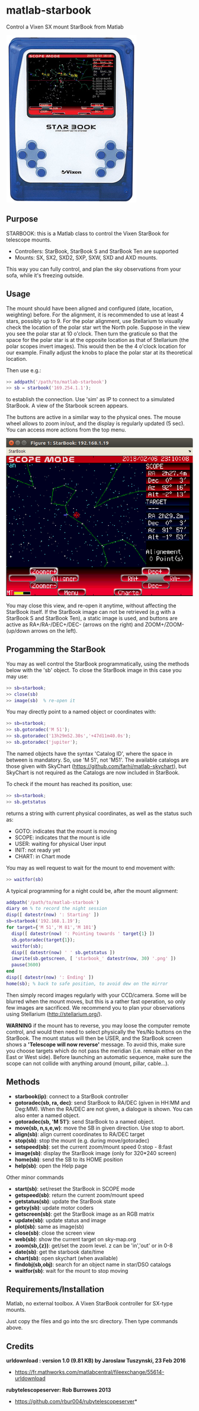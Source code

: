 # matlab-starbook
Control a Vixen SX mount StarBook from Matlab

![Image of StarBook](https://github.com/farhi/matlab-starbook/blob/master/doc/Starbook.jpg)

Purpose
-------

STARBOOK: this is a Matlab class to control the Vixen StarBook for telescope mounts.

- Controllers: StarBook, StarBook S and StarBook Ten are supported
- Mounts: SX, SX2, SXD2, SXP, SXW, SXD and AXD mounts.
   
This way you can fully control, and plan the sky observations from your sofa, while it's freezing outside.

Usage
-----

The mount should have been aligned and configured (date, location, weighting) before. For the alignment, it is recommended to use at least 4 stars, possibly up to 9. For the polar alignment, use Stellarium to visually check the location of the polar star wrt the North pole. Suppose in the view you see the polar star at 10 o'clock. Then turn the graticule so that the space for the polar star is at the opposite location as that of Stellarium (the polar scopes invert images). This would then be the 4 o'clock location for our example. Finally adjust the knobs to place the polar star at its theoretical location.

Then use e.g.:

```matlab
>> addpath('/path/to/matlab-starbook')
>> sb = starbook('169.254.1.1');
```

to establish the connection. Use 'sim' as IP to connect to a simulated StarBook. A view of the Starbook screen appears.

The buttons are active in a similar way to the physical ones. The mouse wheel allows to zoom in/out, and the display is regularly updated (5 sec).
You can access more actions from the top menu.

![Screen of StarBook](https://github.com/farhi/matlab-starbook/blob/master/doc/screen_valid.png)

You may close this view, and re-open it anytime, without affecting the StarBook itself. If the StarBook image can not be retrieved (e.g with a StarBook S and StarBook Ten), a static image is used, and buttons are active as RA+/RA-/DEC+/DEC- (arrows on the right) and ZOOM+/ZOOM- (up/down arrows on the left).

Progamming the StarBook
-----------------------

You may as well control the StarBook programmatically, using the methods below with the 'sb' object. To close the StarBook image in this case you may use:

```matlab
>> sb=starbook;
>> close(sb)
>> image(sb)  % re-open it
```

You may directly point to a named object or coordinates with:

```matlab
>> sb=starbook;
>> sb.gotoradec('M 51');
>> sb.gotoradec('13h29m52.30s','+47d11m40.0s');
>> sb.gotoradec('jupiter');
```

The named objects have the syntax 'Catalog ID', where the space in between is mandatory. So, use 'M 51', not 'M51'. The available catalogs are those given with SkyChart (https://github.com/farhi/matlab-skychart), but SkyChart is not required as the Catalogs are now included in StarBook.

To check if the mount has reached its position, use:

```matlab
>> sb=starbook;
>> sb.getstatus
```

returns a string with current physical coordinates, as well as the status such as:

- GOTO: indicates that the mount is moving
- SCOPE: indicates that the mount is idle
- USER: waiting for physical User input
- INIT: not ready yet
- CHART: in Chart mode

You may as well request to wait for the mount to end movement with:

```matlab
>> waitfor(sb)
```

A typical programming for a night could be, after the mount alignment:
```matlab
addpath('/path/to/matlab-starbook')
diary on % to record the night session
disp([ datestr(now) ': Starting' ])
sb=starbook('192.168.1.19');
for target={'M 51','M 81','M 101'}
  disp([ datestr(now) ': Pointing towards ' target{1} ])
  sb.gotoradec(target{1});
  waitfor(sb);
  disp([ datestr(now) ' ' sb.getstatus ])
  imwrite(sb.getscreen, [ 'starbook_' datestr(now, 30) '.png' ])
  pause(3600)
end
disp([ datestr(now) ': Ending' ])
home(sb); % back to safe position, to avoid dew on the mirror
```
Then simply record images regularly with your CCD/camera. Some will be blurred when the mount moves, but this is a rather fast operation, so only few images are sacrificed. We recommend you to plan your observations using Stellarium (http://stellarium.org/).

**WARNING** if the mount has to reverse, you may loose the computer remote control, and would then need to select physically the Yes/No buttons on the StarBook. The mount status will then be USER, and the StarBook screen shows a **'Telescope will now reverse'** message. To avoid this, make sure you choose targets which do not pass the meridian (i.e. remain either on the East or West side). Before launching an automatic sequence, make sure the scope can not collide with anything around (mount, pillar, cable...). 

Methods
-------

- **starbook(ip)**:   connect to a StarBook controller
- **gotoradec(sb, ra, dec)**: send StarBook to RA/DEC (given in HH:MM and Deg:MM). When the RA/DEC are not given, a dialogue is shown. You can also enter a named object.
- **gotoradec(sb, 'M 51')**: send StarBook to a named object.
- **move(sb, n,s,e,w)**: move the SB in given direction. Use stop to abort.
- **align(sb)**:      align current coordinates to RA/DEC target
- **stop(sb)**:       stop the mount (e.g. during move/gotoradec)
- **setspeed(sb)**:   set the current zoom/mount speed 0:stop - 8:fast
- **image(sb)**:      display the StarBook image (only for 320*240 screen)
- **home(sb)**:       send the SB to its HOME position
- **help(sb)**:       open the Help page

Other minor commands

- **start(sb)**:      set/reset the StarBook in SCOPE mode
- **getspeed(sb)**:   return the current zoom/mount speed 
- **getstatus(sb)**:  update the StarBook state
- **getxy(sb)**:      update motor coders
- **getscreen(sb)**:  get the StarBook image as an RGB matrix
- **update(sb)**:     update status and image
- **plot(sb)**:       same as image(sb)
- **close(sb)**:      close the screen view
- **web(sb)**:        show the current target on sky-map.org
- **zoom(sb,{z})**:   get/set the zoom level. z can be 'in','out' or in 0-8
- **date(sb)**:       get the starbook date/time
- **chart(sb)**:      open skychart (when available)
- **findobj(sb,obj)**: search for an object name in star/DSO catalogs
- **waitfor(sb)**:    wait for the mount to stop moving

Requirements/Installation
-------------------------
Matlab, no external toolbox. A Vixen StarBook controller for SX-type mounts.

Just copy the files and go into the src directory. Then type commands above.

Credits
-------

**urldownload : version 1.0 (9.81 KB) by Jaroslaw Tuszynski, 23 Feb 2016**

- https://fr.mathworks.com/matlabcentral/fileexchange/55614-urldownload

**rubytelescopeserver: Rob Burrowes 2013**

- https://github.com/rbur004/rubytelescopeserver*
